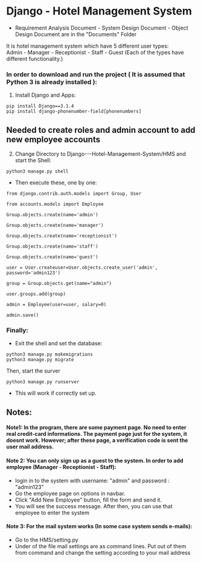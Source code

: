 # Django - Hotel Management System
* Requirement Analysis Document - System Design Document - Object Design Document are in the "Documents" Folder <br>

It is hotel management system which have 5 different user types: <br>
Admin - Manager - Receptionist - Staff - Guest  (Each of the types have different functionality.) <br>


### In order to download and run the project ( It is assumed that Python 3 is already installed ):
1. Install Django and Apps:
```shell
pip install Django==3.1.4
pip install django-phonenumber-field[phonenumbers]
```
## Needed to create roles and admin account to add new employee accounts
2. Change Directory to Django---Hotel-Management-System/HMS and start the Shell:
```shell
python3 manage.py shell
```
* Then execute these, one by one:
```shell
from django.contrib.auth.models import Group, User
```

```shell
from accounts.models import Employee
```

```shell
Group.objects.create(name='admin')
```

```shell
Group.objects.create(name='manager')
```

```shell
Group.objects.create(name='receptionist')
```

```shell
Group.objects.create(name='staff')
```

```shell
Group.objects.create(name='guest')
```

```shell
user = User.createuser=User.objects.create_user('admin', password='admin123')
```

```shell
group = Group.objects.get(name="admin")
```

```shell
user.groups.add(group)
```

```shell
admin = Employee(user=user, salary=0)
```

```shell
admin.save()
```

### Finally:
* Exit the shell and set the database: 
```shell
python3 manage.py makemigrations
python3 manage.py migrate
```
Then, start the surver
```shell
python3 manage.py runserver
```
* This will work if correctly set up.

## Notes:
#### Note1: In the program, there are some payment page. No need to enter real credit-card informations. The payment page just for the system, it doesnt work. However; after these page, a verification code is sent the user mail address.


#### Note 2: You can only sign up as a guest to the system. In order to add employee (Manager - Receptionist - Staff): 
* login in to the system with username: "admin" and password : "admin123"
* Go the employee page on options in navbar.
* Click "Add New Employee" button, fill the form and send it.
* You will see the success message. After then, you can use that employee to enter the system 


#### Note 3: For the mail system works (In some case system sends e-mails):
* Go to the HMS/setting.py
* Under of the file mail settings are as command lines. Put out of them from command and change the setting according to your mail address
